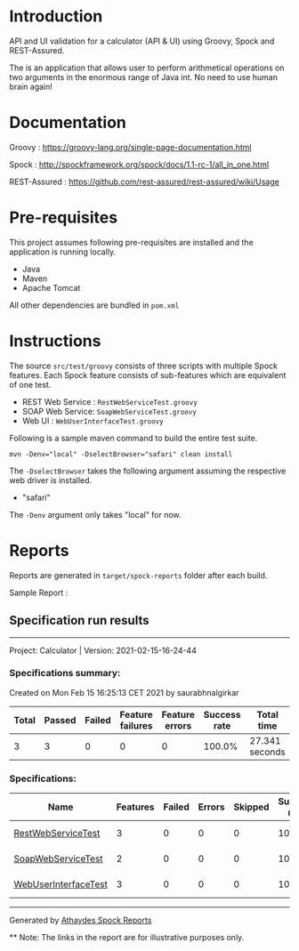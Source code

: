 # Introduction

API and UI validation for a calculator (API & UI) using Groovy, Spock and REST-Assured.

The is an application that allows user to perform arithmetical operations on two arguments in the enormous range of Java int. 
No need to use human brain again!

# Documentation
Groovy : https://groovy-lang.org/single-page-documentation.html

Spock : http://spockframework.org/spock/docs/1.1-rc-1/all_in_one.html

REST-Assured : https://github.com/rest-assured/rest-assured/wiki/Usage

# Pre-requisites
This project assumes following pre-requisites are installed and the application is running locally.
- Java
- Maven
- Apache Tomcat

All other dependencies are bundled in `pom.xml`

# Instructions
The source `src/test/groovy` consists of three scripts with multiple Spock features.
Each Spock feature consists of sub-features which are equivalent of one test.
- REST Web Service : `RestWebServiceTest.groovy`
- SOAP Web Service: `SoapWebServiceTest.groovy`
- Web UI : `WebUserInterfaceTest.groovy`

Following is a sample maven command to build the entire test suite.

`mvn -Denv="local" -DselectBrowser="safari" clean install`

The `-DselectBrowser` takes the following argument assuming the respective web driver is installed.
- "safari"

The `-Denv` argument only takes "local" for now.

# Reports
Reports are generated in `target/spock-reports` folder after each build.

Sample Report :
<!DOCTYPE html><html>
<head>
<meta http-equiv='Content-Type' content='text/html; charset=utf-8'></meta>
</head>
<body>
<h2>Specification run results</h2>
<hr></hr>
<div class='project-header'>
<span class='project-name'>Project: Calculator | </span>
<span class='project-version'>Version: 2021-02-15-16-24-44</span>
</div>
<div class='summary-report'>
<h3>Specifications summary:</h3>
<div class='date-test-ran'>Created on Mon Feb 15 16:25:13 CET 2021 by saurabhnalgirkar</div>
<table class='summary-table'>
<thead>
<th>Total</th>
<th>Passed</th>
<th>Failed</th>
<th>Feature failures</th>
<th>Feature errors</th>
<th>Success rate</th>
<th>Total time</th>
</thead>
<tbody>
<tr>
<td>3</td>
<td>3</td>
<td>0</td>
<td>0</td>
<td>0</td>
<td>100.0%</td>
<td>27.341 seconds</td>
</tr>
</tbody>
</table>
</div>
<h3>Specifications:</h3>
<table class='summary-table'>
<thead>
<th>Name</th>
<th>Features</th>
<th>Failed</th>
<th>Errors</th>
<th>Skipped</th>
<th>Success rate</th>
<th>Time</th>
</thead>
<tbody>
<tr>
<td>
<a href='RestWebServiceTest.html'>RestWebServiceTest</a>
</td>
<td>3</td>
<td>0</td>
<td>0</td>
<td>0</td>
<td>100.0%</td>
<td>3.255 seconds</td>
</tr>
<tr>
<td>
<a href='SoapWebServiceTest.html'>SoapWebServiceTest</a>
</td>
<td>2</td>
<td>0</td>
<td>0</td>
<td>0</td>
<td>100.0%</td>
<td>2.318 seconds</td>
</tr>
<tr>
<td>
<a href='WebUserInterfaceTest.html'>WebUserInterfaceTest</a>
</td>
<td>3</td>
<td>0</td>
<td>0</td>
<td>0</td>
<td>100.0%</td>
<td>21.768 seconds</td>
</tr>
</tbody>
</table>
<hr></hr>
<div class='footer'>Generated by <a href='https://github.com/renatoathaydes/spock-reports'>Athaydes Spock Reports</a></div>
</body>
</html>

** Note: The links in the report are for illustrative purposes only.
